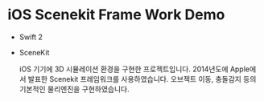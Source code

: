 # iOS Scenekit Frame Work Demo
* Swift 2 
* SceneKit 

  iOS 기기에 3D 시뮬레이션 환경을 구현한 프로젝트입니다.
2014년도에 Apple에서 발표한 Scenekit 프레임워크를 사용하였습니다.
 오브젝트 이동, 충돌감지 등의 기본적인 물리엔진을 구현하였습니다.
